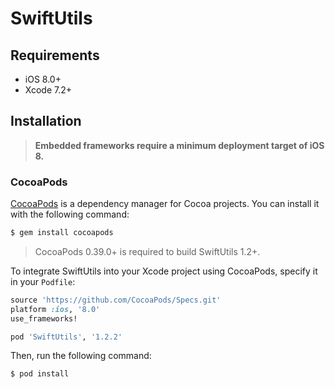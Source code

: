 # SwiftUtils


## Requirements

- iOS 8.0+
- Xcode 7.2+

## Installation

> **Embedded frameworks require a minimum deployment target of iOS 8.**

### CocoaPods

[CocoaPods](http://cocoapods.org) is a dependency manager for Cocoa projects. You can install it with the following command:

```bash
$ gem install cocoapods
```

> CocoaPods 0.39.0+ is required to build SwiftUtils 1.2+.

To integrate SwiftUtils into your Xcode project using CocoaPods, specify it in your `Podfile`:

```ruby
source 'https://github.com/CocoaPods/Specs.git'
platform :ios, '8.0'
use_frameworks!

pod 'SwiftUtils', '1.2.2'
```

Then, run the following command:

```bash
$ pod install
```